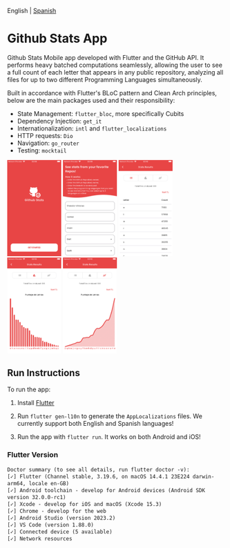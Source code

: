English | [Spanish](README.es.md)

# Github Stats App

Github Stats Mobile app developed with Flutter and the GitHub API. It performs heavy batched computations seamlessly, allowing the user to see a full count of each letter that appears in any public repository, analyzing all files for up to two different Programming Languages simultaneously.

Built in accordance with Flutter's BLoC pattern and Clean Arch principles, below are the main packages used and their responsibility:

- State Management: `flutter_bloc`, more specifically Cubits
- Dependency Injection: `get_it`
- Internationalization: `intl` and `flutter_localizations`
- HTTP requests: `Dio`
- Navigation: `go_router`
- Testing: `mocktail`

<p float="left">
  <img src="./previews/preview1.png" width="125" />
  <img src="./previews/preview2.png" width="125" /> 
  <img src="./previews/preview3.png" width="125" />
  <img src="./previews/preview4.png" width="125" />
  <img src="./previews/preview5.png" width="125" />
</p>


## Run Instructions

To run the app:

1. Install [Flutter](https://docs.flutter.dev/get-started/install)

2. Run `flutter gen-l10n` to generate the `AppLocalizations` files. We currently support both English and Spanish languages!

3. Run the app with `flutter run`. It works on both Android and iOS!

### Flutter Version

```
Doctor summary (to see all details, run flutter doctor -v):
[✓] Flutter (Channel stable, 3.19.6, on macOS 14.4.1 23E224 darwin-arm64, locale en-GB)
[✓] Android toolchain - develop for Android devices (Android SDK version 32.0.0-rc1)
[✓] Xcode - develop for iOS and macOS (Xcode 15.3)
[✓] Chrome - develop for the web
[✓] Android Studio (version 2023.2)
[✓] VS Code (version 1.88.0)
[✓] Connected device (5 available)            
[✓] Network resources
```
